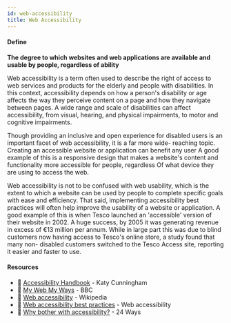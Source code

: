 ```yaml
---
id: web-accessibility
title: Web Accessibility
---
```


<!-- [![docs-source](https://img.shields.io/badge/SRC-UX%20Companion-blue)](https://play.google.com/store/apps/details?id=com.cyberduck.uxcompanion) -->

#### Define

**The degree to which websites and web applications are available and usable by people, regardless of ability**

Web accessibility is a term often used to describe the right of access to web services and products for the elderly and people with disabilities. In this context, accessibility depends on how a person's disability or age affects the way they perceive content on a page and how they navigate between pages. A wide range and scale of disabilities can affect accessibility, from visual, hearing, and physical impairments, to motor and cognitive impairments.

Though providing an inclusive and open experience for disabled users is an important facet of web accessibility, it is a far more wide- reaching topic. Creating an accessible website or application can benefit any user A good example of this is a responsive design that makes a website's content and functionality more accessible for people, regardless Of what device they are using to access the web.

Web accessibility is not to be confused with web usability, which is the extent to which a website can be used by people to complete specific goals with ease and efficiency. That said, implementing accessibility best practices will often help improve the usability of a website or application. A good example of this is when Tesco launched an 'accessible' version of their website in 2002. A huge success, by 2005 it was generating revenue in excess of €13 million per annum. While in large part this was due to blind customers now having access to Tesco's online store, a study found that many non- disabled customers switched to the Tesco Access site, reporting it easier and faster to use.

#### Resources

* 📘 [Accessibility Handbook](http://shop.oreilly.com/product/0636920024514.do) - Katy Cunningham
* 📃 [My Web My Ways](http://www.bbc.co.uk/accessibility/best_practice/standards.shtml) - BBC
* 📃 [Web accessibility](https://en.wikipedia.org/wiki/Web_accessibility) - Wikipedia
* 📃 [Web accessibility best practices](https://www.webaccessibility.com/best_practices.php) - Web accessibility
* 📃 [Why bother with accessibility?](https://24ways.org/2013/why-bother-with-accessibility) - 24 Ways